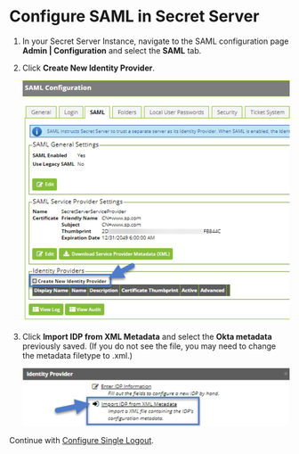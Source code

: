 [title]: # (Secret Server)
[tags]: # (introduction)
[priority]: # (102)
# Configure SAML in Secret Server

1. In your Secret Server Instance, navigate to the SAML configuration page __Admin | Configuration__ and select the __SAML__ tab. 
1. Click __Create New Identity Provider__.

   ![index-3](images/index-3.png "Secret Server SAML tab")

1. Click __Import IDP from XML Metadata__ and select the __Okta metadata__ previously saved. (If you do not see the file, you may need to change the metadata filetype to .xml.)

   ![secret-server-1](images/secret-server-1.png "change file type to xml")

Continue with [Configure Single Logout](single-logout.md).